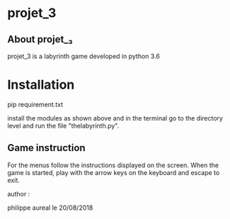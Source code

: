 # projet_3
## About projet_₃


projet_3 is a labyrinth game developed in python 3.6


# Installation

pip requirement.txt

install the modules as shown above and in the terminal go to the directory level and run the file "thelabyrinth.py".


## Game instruction

For the menus follow the instructions displayed on the screen. When the game is started, play with the arrow keys on the keyboard and escape to exit.



















author :

philippe aureal le 20/08/2018
